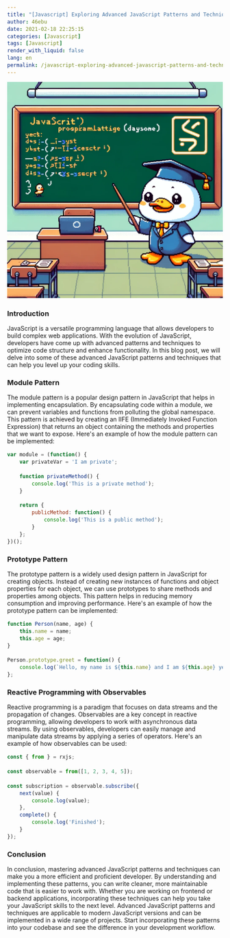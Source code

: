```yaml
---
title: "[Javascript] Exploring Advanced JavaScript Patterns and Techniques"
author: 46ebu
date: 2021-02-18 22:25:15 
categories: [Javascript]
tags: [Javascript]
render_with_liquid: false
lang: en
permalink: /javascript-exploring-advanced-javascript-patterns-and-techniques
---
```


![Intro](/assets/img/post/javascript.png)
### Introduction
JavaScript is a versatile programming language that allows developers to build complex web applications. With the evolution of JavaScript, developers have come up with advanced patterns and techniques to optimize code structure and enhance functionality. In this blog post, we will delve into some of these advanced JavaScript patterns and techniques that can help you level up your coding skills.

### Module Pattern
The module pattern is a popular design pattern in JavaScript that helps in implementing encapsulation. By encapsulating code within a module, we can prevent variables and functions from polluting the global namespace. This pattern is achieved by creating an IIFE (Immediately Invoked Function Expression) that returns an object containing the methods and properties that we want to expose. Here's an example of how the module pattern can be implemented:

```javascript
var module = (function() {
    var privateVar = 'I am private';

    function privateMethod() {
        console.log('This is a private method');
    }

    return {
        publicMethod: function() {
            console.log('This is a public method');
        }
    };
})();
```

### Prototype Pattern
The prototype pattern is a widely used design pattern in JavaScript for creating objects. Instead of creating new instances of functions and object properties for each object, we can use prototypes to share methods and properties among objects. This pattern helps in reducing memory consumption and improving performance. Here's an example of how the prototype pattern can be implemented:

```javascript
function Person(name, age) {
    this.name = name;
    this.age = age;
}

Person.prototype.greet = function() {
    console.log(`Hello, my name is ${this.name} and I am ${this.age} years old.`);
};
```

### Reactive Programming with Observables
Reactive programming is a paradigm that focuses on data streams and the propagation of changes. Observables are a key concept in reactive programming, allowing developers to work with asynchronous data streams. By using observables, developers can easily manage and manipulate data streams by applying a series of operators. Here's an example of how observables can be used:

```javascript
const { from } = rxjs;

const observable = from([1, 2, 3, 4, 5]);

const subscription = observable.subscribe({
    next(value) {
        console.log(value);
    },
    complete() {
        console.log('Finished');
    }
});
```

### Conclusion
In conclusion, mastering advanced JavaScript patterns and techniques can make you a more efficient and proficient developer. By understanding and implementing these patterns, you can write cleaner, more maintainable code that is easier to work with. Whether you are working on frontend or backend applications, incorporating these techniques can help you take your JavaScript skills to the next level. Advanced JavaScript patterns and techniques are applicable to modern JavaScript versions and can be implemented in a wide range of projects. Start incorporating these patterns into your codebase and see the difference in your development workflow.